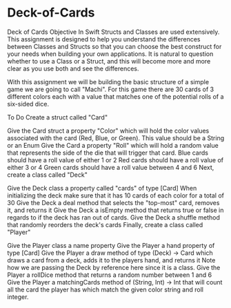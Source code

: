 # Deck-of-Cards

Deck of Cards
Objective
In Swift Structs and Classes are used extensively. This assignment is designed to help you understand the differences between Classes and Structs so that you can choose the best construct for your needs when building your own applications. It is natural to question whether to use a Class or a Struct, and this will become more and more clear as you use both and see the differences.

With this assignment we will be building the basic structure of a simple game we are going to call "Machi". For this game there are 30 cards of 3 different colors each with a value that matches one of the potential rolls of a six-sided dice.

To Do
Create a struct called "Card"

Give the Card struct a property "Color" which will hold the color values associated with the card (Red, Blue, or Green). This value should be a String or an Enum
Give the Card a property "Roll" which will hold a random value that represents the side of the die that will trigger that card.
Blue cards should have a roll value of either 1 or 2
Red cards should have a roll value of either 3 or 4
Green cards should have a roll value between 4 and 6
Next, create a class called "Deck"

Give the Deck class a property called "cards" of type [Card]
When initializing the deck make sure that it has 10 cards of each color for a total of 30
Give the Deck a deal method that selects the "top-most" card, removes it, and returns it
Give the Deck a isEmpty method that returns true or false in regards to if the deck has ran out of cards.
Give the Deck a shuffle method that randomly reorders the deck's cards
Finally, create a class called "Player"

Give the Player class a name property
Give the Player a hand property of type [Card]
Give the Player a draw method of type (Deck) -> Card which draws a card from a deck, adds it to the players hand, and returns it
Note how we are passing the Deck by reference here since it is a class. 
Give the Player a rollDice method that returns a random number between 1 and 6
Give the Player a matchingCards method of (String, Int) -> Int that will count all the card the player has which match the given color string and roll integer.
